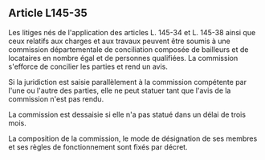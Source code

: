 Article L145-35
----
Les litiges nés de l'application des articles L. 145-34 et L. 145-38 ainsi que
ceux relatifs aux charges et aux travaux peuvent être soumis à une commission
départementale de conciliation composée de bailleurs et de locataires en nombre
égal et de personnes qualifiées. La commission s'efforce de concilier les
parties et rend un avis.

Si la juridiction est saisie parallèlement à la commission compétente par l'une
ou l'autre des parties, elle ne peut statuer tant que l'avis de la commission
n'est pas rendu.

La commission est dessaisie si elle n'a pas statué dans un délai de trois mois.

La composition de la commission, le mode de désignation de ses membres et ses
règles de fonctionnement sont fixés par décret.
